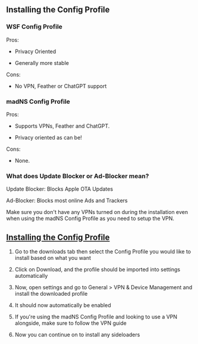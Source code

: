 ## Installing the Config Profile

### WSF Config Profile

Pros:

- Privacy Oriented

- Generally more stable

Cons:

- No VPN, Feather or ChatGPT support


### madNS Config Profile

Pros:

- Supports VPNs, Feather and ChatGPT.

- Privacy oriented as can be!

Cons:

- None.

### What does Update Blocker or Ad-Blocker mean?

Update Blocker: Blocks Apple OTA Updates

Ad-Blocker: Blocks most online Ads and Trackers

Make sure you don't have any VPNs turned on during the installation even when using the madNS Config Profile as you need to setup the VPN.

## [Installing the Config Profile](accent://)

1. Go to the downloads tab then select the Config Profile you would like to install based on what you want

2. Click on Download, and the profile should be imported into settings automatically

3. Now, open settings and go to General > VPN & Device Management and install the downloaded profile

4. It should now automatically be enabled

5. If you're using the madNS Config Profile and looking to use a VPN alongside, make sure to follow the VPN guide

6. Now you can continue on to install any sideloaders
